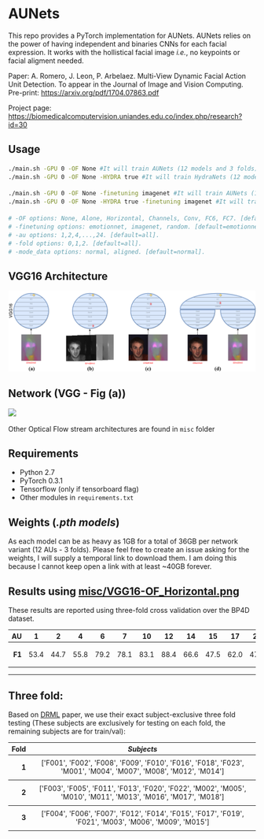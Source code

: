 # AUNets
This repo provides a PyTorch implementation for AUNets. AUNets relies on the power of having independent and binaries CNNs for each facial expression. It works with the hollistical facial image *i.e.*, no keypoints or facial aligment needed. 

Paper: A. Romero, J. Leon, P. Arbelaez. Multi-View Dynamic Facial Action Unit Detection. 
To appear in the Journal of Image and Vision Computing.
Pre-print: https://arxiv.org/pdf/1704.07863.pdf

Project page: https://biomedicalcomputervision.uniandes.edu.co/index.php/research?id=30

## Usage
```bash
./main.sh -GPU 0 -OF None #It will train AUNets (12 models and 3 folds) from emotionnet weights.
./main.sh -GPU 0 -OF None -HYDRA true #It will train HydraNets (12 models and 3 folds) from emotionnet weights. 

./main.sh -GPU 0 -OF None -finetuning imagenet #It will train AUNets (12 models and 3 folds) from imagenet weights. 
./main.sh -GPU 0 -OF None -HYDRA true -finetuning imagenet #It will train HydraNets (12 models and 3 folds) from imagenet weights. 

# -OF options: None, Alone, Horizontal, Channels, Conv, FC6, FC7. [default=None].
# -finetuning options: emotionnet, imagenet, random. [default=emotionnet].
# -au options: 1,2,4,...,24. [default=all].
# -fold options: 0,1,2. [default=all].
# -mode_data options: normal, aligned. [default=normal].
```

## VGG16 Architecture
![](misc/arqs.png)

## Network (VGG - Fig (a))
![](misc/VGG16-OF_None.png)

Other Optical Flow stream architectures are found in `misc` folder

## Requirements

- Python 2.7 
- PyTorch 0.3.1
- Tensorflow (only if tensorboard flag)
- Other modules in `requirements.txt`

## Weights (*.pth models*)

As each model can be as heavy as 1GB for a total of 36GB per network variant (12 AUs - 3 folds). Please feel free to create an issue asking for the weights, I will supply a temporal link to download them. I am doing this because I cannot keep open a link with at least ~40GB forever.  

## Results using [misc/VGG16-OF_Horizontal.png](misc/VGG16-OF_Horizontal.png)
These results are reported using three-fold cross validation over the BP4D dataset. 

<table>
<thead>
<tr class="header">
<th style="text-align: right;"><strong>AU</strong></th>
<th style="text-align: center;">1</th>
<th style="text-align: center;">2</th>
<th style="text-align: center;">4</th>
<th style="text-align: center;">6</th>
<th style="text-align: center;">7</th>
<th style="text-align: center;">10</th>
<th style="text-align: center;">12</th>
<th style="text-align: center;">14</th>
<th style="text-align: center;">15</th>
<th style="text-align: center;">17</th>
<th style="text-align: center;">23</th>
<th style="text-align: center;">24</th>
<th style="text-align: center;"><strong><em>Av.</em></strong></th>
</tr>
</thead>
<tbody>
<tr class="odd">
<td style="text-align: right;"><p><strong>F1</strong></p></td>
<td style="text-align: center;">53.4</td>
<td style="text-align: center;">44.7</td>
<td style="text-align: center;">55.8</td>
<td style="text-align: center;">79.2</td>
<td style="text-align: center;">78.1</td>
<td style="text-align: center;">83.1</td>
<td style="text-align: center;">88.4</td>
<td style="text-align: center;">66.6</td>
<td style="text-align: center;">47.5</td>
<td style="text-align: center;">62.0</td>
<td style="text-align: center;">47.3</td>
<td style="text-align: center;">49.7</td>
<td style="text-align: center;"><strong>63.0</strong></td>
</tr>
</tbody>
</table>

____
## Three fold:
Based on [DRML](http://openaccess.thecvf.com/content_cvpr_2016/papers/Zhao_Deep_Region_and_CVPR_2016_paper.pdf) paper, we use their exact subject-exclusive three fold testing (These subjects are exclusively for testing on each fold, the remaining subjects are for train/val):
<table>
<thead>
<tr class="header">
<th style="text-align: right;"><strong>Fold</strong></th>
<th style="text-align: center;"><strong><em>Subjects</em></strong></th>
</tr>
</thead>
<tbody>
<tr class="odd">
<td style="text-align: right;"><p><strong>1</strong></p></td>
<td style="text-align: center;">['F001', 'F002', 'F008', 'F009', 'F010', 'F016', 'F018', 'F023', 'M001', 'M004', 'M007', 'M008', 'M012', 'M014']</td>
</tr>
</tbody>
<tr class="odd">
<td style="text-align: right;"><p><strong>2</strong></p></td>
<td style="text-align: center;">['F003', 'F005', 'F011', 'F013', 'F020', 'F022', 'M002', 'M005', 'M010', 'M011', 'M013', 'M016', 'M017', 'M018']</td>
</tr>
</tbody>
<tr class="odd">
<td style="text-align: right;"><p><strong>3</strong></p></td>
<td style="text-align: center;">['F004', 'F006', 'F007', 'F012', 'F014', 'F015', 'F017', 'F019', 'F021', 'M003', 'M006', 'M009', 'M015']</td>
</tr>
</tbody>
</table>
